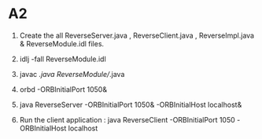 # A2

1. Create the all ReverseServer.java , ReverseClient.java , ReverseImpl.java & ReverseModule.idl  files.

2. idlj -fall  ReverseModule.idl
3. javac *.java  ReverseModule/*.java
4. orbd -ORBInitialPort 1050&
5. java ReverseServer -ORBInitialPort 1050& -ORBInitialHost localhost&
6. Run the client application :
  java ReverseClient -ORBInitialPort 1050 -ORBInitialHost localhost
